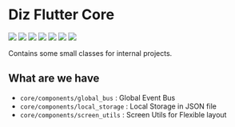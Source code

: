# Diz Flutter Core

![](https://badgen.net/github/release/DizoftTeam/diz-flutter-core)
![](https://badgen.net/github/stars/DizoftTeam/diz-flutter-core)
![](https://badgen.net/github/forks/DizoftTeam/diz-flutter-core)
![](https://badgen.net/github/issues/DizoftTeam/diz-flutter-core)
![](https://badgen.net/github/open-issues/DizoftTeam/diz-flutter-core)
![](https://badgen.net/github/license/DizoftTeam/diz-flutter-core)
![](https://badgen.net/github/tag/DizoftTeam/diz-flutter-core)

Contains some small classes for internal projects.

## What are we have

* `core/components/global_bus` : Global Event Bus
* `core/components/local_storage` : Local Storage in JSON file
* `core/components/screen_utils` : Screen Utils for Flexible layout
